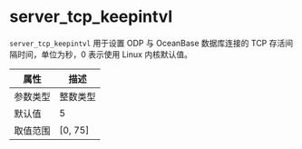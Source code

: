 # server_tcp_keepintvl

`server_tcp_keepintvl` 用于设置 ODP 与 OceanBase 数据库连接的 TCP 存活间隔时间，单位为秒，0 表示使用 Linux 内核默认值。

|  属性    | 描述     |
|----------|---------|
| 参数类型 |   整数类型      |
| 默认值   | 5     |
| 取值范围 | [0, 75]  |

